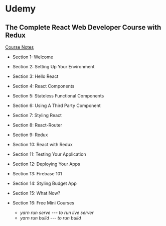 # Udemy

## The Complete React Web Developer Course with Redux

[Course Notes](https://github.com/rossyp44Y/notesReactCourse)

* Section 1: Welcome
* Section 2: Setting Up Your Environment
* Section 3: Hello React
* Section 4: React Components
* Section 5: Stateless Functional Components
* Section 6: Using A Third Party Component
* Section 7: Styling React
* Section 8: React-Router
* Section 9: Redux
* Section 10: React with Redux
* Section 11: Testing Your Application
* Section 12: Deploying Your Apps
* Section 13: Firebase 101
* Section 14: Styling Budget App
* Section 15: What Now?
* Section 16: Free Mini Courses

  * *yarn run serve --- to run live server*
  * *yarn run build --- to run build*
